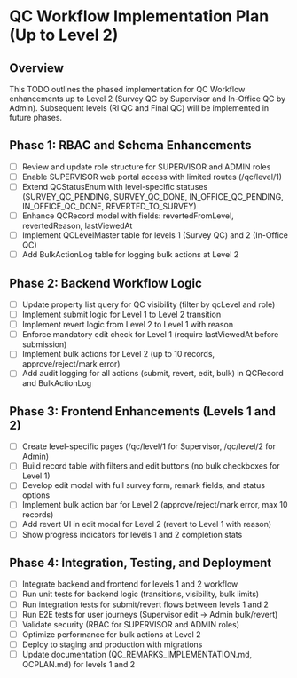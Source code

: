 # QC Workflow Implementation Plan (Up to Level 2)

## Overview
This TODO outlines the phased implementation for QC Workflow enhancements up to Level 2 (Survey QC by Supervisor and In-Office QC by Admin). Subsequent levels (RI QC and Final QC) will be implemented in future phases.

## Phase 1: RBAC and Schema Enhancements
- [ ] Review and update role structure for SUPERVISOR and ADMIN roles
- [ ] Enable SUPERVISOR web portal access with limited routes (/qc/level/1)
- [ ] Extend QCStatusEnum with level-specific statuses (SURVEY_QC_PENDING, SURVEY_QC_DONE, IN_OFFICE_QC_PENDING, IN_OFFICE_QC_DONE, REVERTED_TO_SURVEY)
- [ ] Enhance QCRecord model with fields: revertedFromLevel, revertedReason, lastViewedAt
- [ ] Implement QCLevelMaster table for levels 1 (Survey QC) and 2 (In-Office QC)
- [ ] Add BulkActionLog table for logging bulk actions at Level 2

## Phase 2: Backend Workflow Logic
- [ ] Update property list query for QC visibility (filter by qcLevel and role)
- [ ] Implement submit logic for Level 1 to Level 2 transition
- [ ] Implement revert logic from Level 2 to Level 1 with reason
- [ ] Enforce mandatory edit check for Level 1 (require lastViewedAt before submission)
- [ ] Implement bulk actions for Level 2 (up to 10 records, approve/reject/mark error)
- [ ] Add audit logging for all actions (submit, revert, edit, bulk) in QCRecord and BulkActionLog

## Phase 3: Frontend Enhancements (Levels 1 and 2)
- [ ] Create level-specific pages (/qc/level/1 for Supervisor, /qc/level/2 for Admin)
- [ ] Build record table with filters and edit buttons (no bulk checkboxes for Level 1)
- [ ] Develop edit modal with full survey form, remark fields, and status options
- [ ] Implement bulk action bar for Level 2 (approve/reject/mark error, max 10 records)
- [ ] Add revert UI in edit modal for Level 2 (revert to Level 1 with reason)
- [ ] Show progress indicators for levels 1 and 2 completion stats

## Phase 4: Integration, Testing, and Deployment
- [ ] Integrate backend and frontend for levels 1 and 2 workflow
- [ ] Run unit tests for backend logic (transitions, visibility, bulk limits)
- [ ] Run integration tests for submit/revert flows between levels 1 and 2
- [ ] Run E2E tests for user journeys (Supervisor edit → Admin bulk/revert)
- [ ] Validate security (RBAC for SUPERVISOR and ADMIN roles)
- [ ] Optimize performance for bulk actions at Level 2
- [ ] Deploy to staging and production with migrations
- [ ] Update documentation (QC_REMARKS_IMPLEMENTATION.md, QCPLAN.md) for levels 1 and 2

